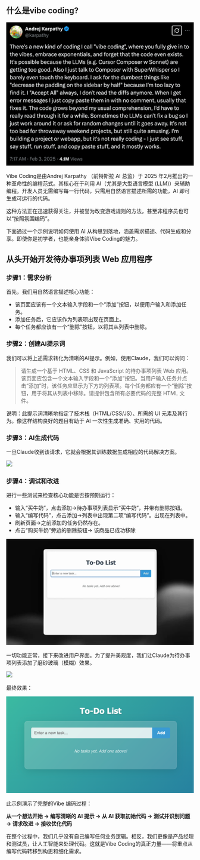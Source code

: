 什么是vibe coding?
----------------------------------

![](assets/images/x.png) 

Vibe Coding是由Andrej Karpathy （前特斯拉 AI 总监）于 2025 年2月推出的一种革命性的编程范式。其核心在于利用 AI（尤其是大型语言模型 (LLM)）来辅助编程。开发人员无需编写每一行代码，只需用自然语言描述所需的功能，AI 即可生成可运行的代码。

这种方法正在迅速获得关注，并被誉为改变游戏规则的方法，甚至非程序员也可以“按照氛围编码”。

下面通过一个示例说明如何使用 AI 从构思到落地，涵盖需求描述、代码生成和分享。即使你是初学者，也能亲身体验Vibe Coding的魅力。

## 从头开始开发待办事项列表 Web 应用程序

### 步骤1：需求分析

首先，我们用自然语言描述核心功能：

- 该页面应该有一个文本输入字段和一个“添加”按钮，以便用户输入和添加任务。
- 添加任务后，它应该作为列表项出现在页面上。
- 每个任务都应该有一个“删除”按钮，以将其从列表中删除。

### 步骤2：创建AI提示词

我们可以将上述需求转化为清晰的AI提示。例如，使用Claude，我们可以询问：

> 请生成一个基于 HTML、CSS 和 JavaScript 的待办事项列表 Web 应用。该页面应包含一个文本输入字段和一个“添加”按钮。当用户输入任务并点击“添加”时，该任务应显示为下方的列表项。每个任务都应有一个“删除”按钮，用于将其从列表中移除。请提供包含所有必要代码的完整 HTML 文件。

说明：此提示词清晰地指定了技术栈（HTML/CSS/JS）、所需的 UI 元素及其行为。像这样结构良好的题目有助于 AI 一次性生成准确、实用的代码。

### 步骤3：AI生成代码

一旦Claude收到该请求，它就会根据其训练数据生成相应的代码解决方案。

![](assets/images/generate-code.gif) 

### 步骤4：调试和改进

进行一些测试来检查核心功能是否按预期运行：

- 输入“买牛奶”，点击添加→待办事项列表显示“买牛奶”，并带有删除按钮。
- 输入“编写代码”，点击添加→列表中出现第二项“编写代码”。出现在列表中。
- 刷新页面→之前添加的任务仍然存在。
- 点击“购买牛奶”旁边的删除按钮→ 该商品已成功移除

![](assets/images/todo-list-show.gif) 

一切功能正常，接下来改进用户界面。为了提升美观度，我们让Claude为待办事项列表添加了磨砂玻璃（模糊）效果。

![](assets/images/optimization.gif) 

最终效果：

![](assets/images/todo-list.png) 

此示例演示了完整的Vibe 编码过程：

**从一个想法开始 → 编写清晰的 AI 提示 → 从 AI 获取初始代码 → 测试并识别问题 → 请求改进 → 接收优化代码**

在整个过程中，我们几乎没有自己编写任何业务逻辑。相反，我们更像是产品经理和测试员，让人工智能来处理代码。这就是Vibe Coding的真正力量——将重点从编写代码转移到构思和细化需求。